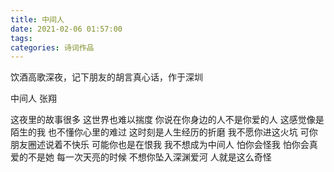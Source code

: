 ```yaml
---
title: 中间人
date: 2021-02-06 01:57:00
tags:
categories: 诗词作品
---
```


饮酒高歌深夜，记下朋友的胡言真心话，作于深圳

<!-- more -->

<p class="poem">
中间人
张翔

这夜里的故事很多
这世界也难以揣度
你说在你身边的人不是你爱的人
这感觉像是陌生的我
也不懂你心里的难过
这时刻是人生经历的折磨
我不愿你进这火坑
可你朋友圈述说着不快乐
可能你也是在恨我
我不想成为中间人
怕你会怪我
怕你会真爱的不是她
每一次天亮的时候
不想你坠入深渊爱河
人就是这么奇怪

</p>
